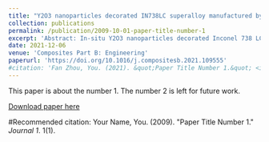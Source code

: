 ```yaml
---
title: "Y2O3 nanoparticles decorated IN738LC superalloy manufactured by laser powder bed fusion: Cracking inhibition, microstructures and mechanical properties"
collection: publications
permalink: /publication/2009-10-01-paper-title-number-1
excerpt: 'Abstract: In-situ Y2O3 nanoparticles decorated Inconel 738 LC composite by powder mixture is fabricated using laser powder bed fusion with different scan speeds and laser powers. The process window is significantly enlarged with the addition of 0.05 wt% Y2O3 by removing the cracks in the as-printed parts. Well-dispersed Y4Al2O9 particles are formed during the reaction between the mixed powders and the laser beam. Obvious enrichment of Zr in the Y4Al2O9 particles by substitution for the yttrium is observed, which effectively eliminates the segregation of Zr along the grain boundaries. In this case, the cracks are mitigated since the formation of liquid film is correspondingly hindered at the last stage of solidification. In addition, the gains are coarsened to nearly double the size with the incorporation of Y2O3 nanoparticles before and after heat treatment. As a result, the Y2O3-inoculated Inconel 738 LC exhibits an improved strength at 850 °C.'
date: 2021-12-06
venue: 'Composites Part B: Engineering'
paperurl: 'https://doi.org/10.1016/j.compositesb.2021.109555'
#citation: 'Fan Zhou, You. (2021). &quot;Paper Title Number 1.&quot; <i>Journal 1</i>. 1(1).'
---
```

This paper is about the number 1. The number 2 is left for future work.

[Download paper here](https://www.researchgate.net/publication/356803033_Y2O3_nanoparticles_decorated_IN738LC_superalloy_manufactured_by_laser_powder_bed_fusion_Cracking_inhibition_microstructures_and_mechanical_properties)

#Recommended citation: Your Name, You. (2009). "Paper Title Number 1." <i>Journal 1</i>. 1(1).
